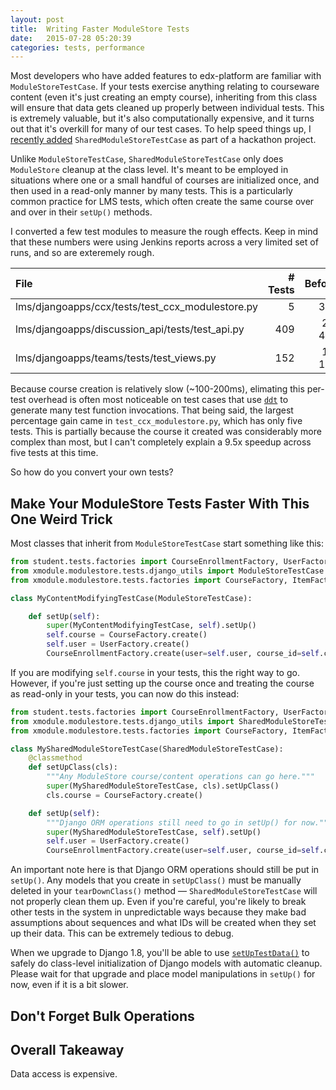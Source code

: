 ```yaml
---
layout: post
title:  Writing Faster ModuleStore Tests
date:   2015-07-28 05:20:39
categories: tests, performance
---
```


Most developers who have added features to edx-platform are familiar with
`ModuleStoreTestCase`. If your tests exercise anything relating to courseware
content (even it's just creating an empty course), inheriting from this class
will ensure that data gets cleaned up properly between individual tests. This is
extremely valuable, but it's also computationally expensive, and it turns out
that it's overkill for many of our test cases. To help speed things up, I
[recently added](https://github.com/edx/edx-platform/pull/9070)
`SharedModuleStoreTestCase` as part of a hackathon project.


Unlike `ModuleStoreTestCase`, `SharedModuleStoreTestCase` only does
`ModuleStore` cleanup at the class level. It's meant to be employed in
situations where one or a small handful of courses are initialized once, and
then used in a read-only manner by many tests. This is a particularly common
practice for LMS tests, which often create the same course over and over in
their `setUp()` methods.

I converted a few test modules to measure the rough effects. Keep in mind that
these numbers were using Jenkins reports across a very limited set of runs, and
so are exteremely rough.

| File                                              | # Tests | Before  | After | Delta |
| :------------------------------------------------ | -------:| -------:| -----:| -----:|
| lms/djangoapps/ccx/tests/test_ccx_modulestore.py  |       5 |     38s |    4s |  -89% |
| lms/djangoapps/discussion_api/tests/test_api.py   |     409 |  2m 45s |   51s |  -69% |
| lms/djangoapps/teams/tests/test_views.py          |     152 |  1m 17s |   33s |  -57% |

Because course creation is relatively slow (~100-200ms), elimating this per-test
overhead is often most noticeable on test cases that use 
[`ddt`](http://ddt.readthedocs.org) to generate many test function invocations.
That being said, the largest percentage gain came in `test_ccx_modulestore.py`,
which has only five tests. This is partially because the course it created was
considerably more complex than most, but I can't completely explain a 9.5x
speedup across five tests at this time.

So how do you convert your own tests?

## Make Your ModuleStore Tests Faster With This One Weird Trick

Most classes that inherit from `ModuleStoreTestCase` start something like this:

```python
from student.tests.factories import CourseEnrollmentFactory, UserFactory
from xmodule.modulestore.tests.django_utils import ModuleStoreTestCase
from xmodule.modulestore.tests.factories import CourseFactory, ItemFactory

class MyContentModifyingTestCase(ModuleStoreTestCase):

    def setUp(self):
        super(MyContentModifyingTestCase, self).setUp()
        self.course = CourseFactory.create()
        self.user = UserFactory.create()
        CourseEnrollmentFactory.create(user=self.user, course_id=self.course.id)
```

If you are modifying `self.course` in your tests, this the right way to go.
However, if you're just setting up the course once and treating the course as
read-only in your tests, you can now do this instead:

```python
from student.tests.factories import CourseEnrollmentFactory, UserFactory
from xmodule.modulestore.tests.django_utils import SharedModuleStoreTestCase
from xmodule.modulestore.tests.factories import CourseFactory, ItemFactory

class MySharedModuleStoreTestCase(SharedModuleStoreTestCase):
    @classmethod
    def setUpClass(cls):
        """Any ModuleStore course/content operations can go here."""
        super(MySharedModuleStoreTestCase, cls).setUpClass()
        cls.course = CourseFactory.create()        

    def setUp(self):
        """Django ORM operations still need to go in setUp() for now."""
        super(MySharedModuleStoreTestCase, self).setUp()
        self.user = UserFactory.create()
        CourseEnrollmentFactory.create(user=self.user, course_id=self.course.id)
```

An important note here is that Django ORM operations should still be put in
`setUp()`. Any models that you create in `setUpClass()` must be manually
deleted in your `tearDownClass()` method — `SharedModuleStoreTestCase` will not
properly clean them up. Even if you're careful, you're likely to break other
tests in the system in unpredictable ways because they make bad assumptions
about sequences and what IDs will be created when they set up their data. This
can be extremely tedious to debug.

When we upgrade to Django 1.8, you'll be able to use
[`setUpTestData()`](https://docs.djangoproject.com/en/1.8/topics/testing/tools/#django.test.TestCase.setUpTestData)
to safely do class-level initialization of Django models with automatic cleanup.
Please wait for that upgrade and place model manipulations in `setUp()` for now,
even if it is a bit slower.

## Don't Forget Bulk Operations



## Overall Takeaway

Data access is expensive.
